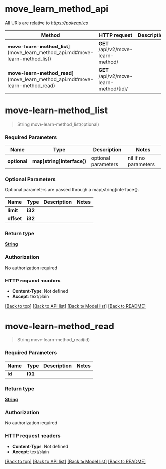# move_learn_method_api

All URIs are relative to *https://pokeapi.co*

Method | HTTP request | Description
------------- | ------------- | -------------
**move-learn-method_list**](move_learn_method_api.md#move-learn-method_list) | **GET** /api/v2/move-learn-method/ | 
**move-learn-method_read**](move_learn_method_api.md#move-learn-method_read) | **GET** /api/v2/move-learn-method/{id}/ | 


# **move-learn-method_list**
> String move-learn-method_list(optional)


### Required Parameters

Name | Type | Description  | Notes
------------- | ------------- | ------------- | -------------
 **optional** | **map[string]interface{}** | optional parameters | nil if no parameters

### Optional Parameters
Optional parameters are passed through a map[string]interface{}.

Name | Type | Description  | Notes
------------- | ------------- | ------------- | -------------
 **limit** | **i32**|  | 
 **offset** | **i32**|  | 

### Return type

[**String**](string.md)

### Authorization

No authorization required

### HTTP request headers

 - **Content-Type**: Not defined
 - **Accept**: text/plain

[[Back to top]](#) [[Back to API list]](../README.md#documentation-for-api-endpoints) [[Back to Model list]](../README.md#documentation-for-models) [[Back to README]](../README.md)

# **move-learn-method_read**
> String move-learn-method_read(id)


### Required Parameters

Name | Type | Description  | Notes
------------- | ------------- | ------------- | -------------
  **id** | **i32**|  | 

### Return type

[**String**](string.md)

### Authorization

No authorization required

### HTTP request headers

 - **Content-Type**: Not defined
 - **Accept**: text/plain

[[Back to top]](#) [[Back to API list]](../README.md#documentation-for-api-endpoints) [[Back to Model list]](../README.md#documentation-for-models) [[Back to README]](../README.md)

